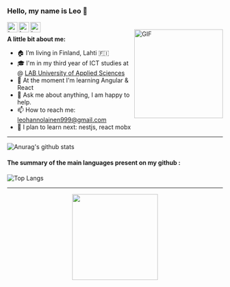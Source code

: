### Hello, my name is Leo  👋  

<a href="https://www.linkedin.com/in/leo-hannolainen-860859205/">
  <img align="left" alt="Leos's LinkedIn" width="24px" src="https://cdn.jsdelivr.net/npm/simple-icons@v3/icons/linkedin.svg" />
</a>
<a href="https://www.facebook.com/profile.php?id=100075215934509">
  <img align="left" alt="Leo's Facebook" width="24px" src="https://cdn.jsdelivr.net/npm/simple-icons@v3/icons/facebook.svg" />
</a>
<a href="https://twitter.com/LeoHannolainen">
  <img align="left" alt="Leos's Twitter" width="24px" src="https://cdn.jsdelivr.net/npm/simple-icons@3.13.0/icons/twitter.svg" />
</a>

<br />

<img align="right" width="207rem" alt="GIF" src="https://media.giphy.com/media/o0vwzuFwCGAFO/giphy.gif" />

**A little bit about me:**
- 🏠 I’m living in Finland, Lahti  🇫🇮
- 🎓 I'm in my third year of ICT studies at @ [LAB University of Applied Sciences](https://lab.fi/en)
- 🌱  At the moment I'm learning Angular & React
- 💬  Ask me about anything, I am happy to help.
- 📫  How to reach me: leohannolainen999@gmail.com
- 🚀 I plan to learn next: nestjs, react mobx

***


![Anurag's github stats](https://github-readme-stats.vercel.app/api?username=leolab1337&show_icons=true) 

#### The summary of the main languages present on my github : 

![Top Langs](https://github-readme-stats.vercel.app/api/top-langs/?username=leolab1337&layout=compact)

---

<p align="center"> 
  <img width= 200rem src="https://komarev.com/ghpvc/?username=leolab1337&style=plastic&color=5194f0" />
</p>



